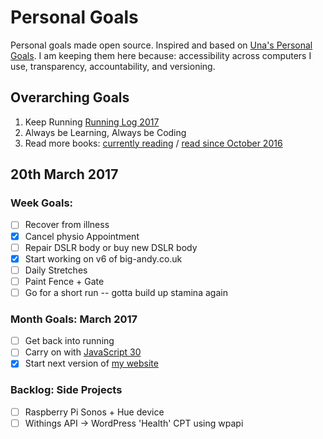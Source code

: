 Personal Goals
==============

Personal goals made open source. Inspired and based on [Una's Personal Goals](https://github.com/una/personal-goals). I am keeping them here because: accessibility across computers I use, transparency, accountability, and versioning.

## Overarching Goals
1. Keep Running [Running Log 2017](/running/2017-weekly.md)
2. Always be Learning, Always be Coding
3. Read more books: [currently reading](/books/books-in-progress.md) / [read since October 2016](/books/books-read.md)

## 20th March 2017

### Week Goals:
- [ ] Recover from illness
- [x] Cancel physio Appointment
- [ ] Repair DSLR body or buy new DSLR body
- [x] Start working on v6 of big-andy.co.uk
- [ ] Daily Stretches
- [ ] Paint Fence + Gate
- [ ] Go for a short run -- gotta build up stamina again

### Month Goals: March 2017
- [ ] Get back into running
- [ ] Carry on with [JavaScript 30](https://javascript30.com/)
- [x] Start next version of [my website](https://big-andy.co.uk)

### Backlog: Side Projects
- [ ] Raspberry Pi Sonos + Hue device
- [ ] Withings API -> WordPress 'Health' CPT using wpapi

